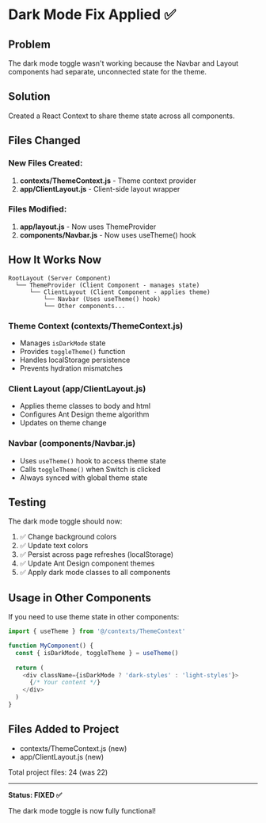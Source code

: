 # Dark Mode Fix Applied ✅

## Problem
The dark mode toggle wasn't working because the Navbar and Layout components had separate, unconnected state for the theme.

## Solution
Created a React Context to share theme state across all components.

## Files Changed

### New Files Created:
1. **contexts/ThemeContext.js** - Theme context provider
2. **app/ClientLayout.js** - Client-side layout wrapper

### Files Modified:
1. **app/layout.js** - Now uses ThemeProvider
2. **components/Navbar.js** - Now uses useTheme() hook

## How It Works Now

```
RootLayout (Server Component)
  └── ThemeProvider (Client Component - manages state)
      └── ClientLayout (Client Component - applies theme)
          └── Navbar (Uses useTheme() hook)
          └── Other components...
```

### Theme Context (contexts/ThemeContext.js)
- Manages `isDarkMode` state
- Provides `toggleTheme()` function
- Handles localStorage persistence
- Prevents hydration mismatches

### Client Layout (app/ClientLayout.js)
- Applies theme classes to body and html
- Configures Ant Design theme algorithm
- Updates on theme change

### Navbar (components/Navbar.js)
- Uses `useTheme()` hook to access theme state
- Calls `toggleTheme()` when Switch is clicked
- Always synced with global theme state

## Testing

The dark mode toggle should now:
1. ✅ Change background colors
2. ✅ Update text colors
3. ✅ Persist across page refreshes (localStorage)
4. ✅ Update Ant Design component themes
5. ✅ Apply dark mode classes to all components

## Usage in Other Components

If you need to use theme state in other components:

```javascript
import { useTheme } from '@/contexts/ThemeContext'

function MyComponent() {
  const { isDarkMode, toggleTheme } = useTheme()
  
  return (
    <div className={isDarkMode ? 'dark-styles' : 'light-styles'}>
      {/* Your content */}
    </div>
  )
}
```

## Files Added to Project
- contexts/ThemeContext.js (new)
- app/ClientLayout.js (new)

Total project files: 24 (was 22)

---

**Status: FIXED ✅**

The dark mode toggle is now fully functional!
